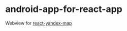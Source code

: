 # android-app-for-react-app
Webview for [react-yandex-map](https://github.com/iamdennshi/react-yandex-map) 
